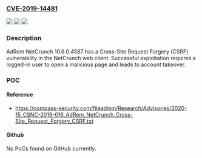 ### [CVE-2019-14481](https://cve.mitre.org/cgi-bin/cvename.cgi?name=CVE-2019-14481)
![](https://img.shields.io/static/v1?label=Product&message=n%2Fa&color=blue)
![](https://img.shields.io/static/v1?label=Version&message=n%2Fa&color=blue)
![](https://img.shields.io/static/v1?label=Vulnerability&message=n%2Fa&color=brighgreen)

### Description

AdRem NetCrunch 10.6.0.4587 has a Cross-Site Request Forgery (CSRF) vulnerability in the NetCrunch web client. Successful exploitation requires a logged-in user to open a malicious page and leads to account takeover.

### POC

#### Reference
- https://compass-security.com/fileadmin/Research/Advisories/2020-15_CSNC-2019-016_AdRem_NetCrunch_Cross-Site_Request_Forgery_CSRF.txt

#### Github
No PoCs found on GitHub currently.

